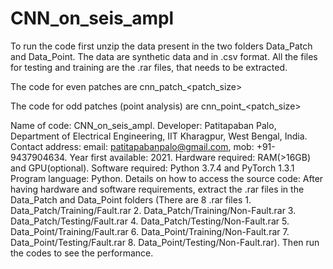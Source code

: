 # CNN_on_seis_ampl
To run the code first unzip the data present in the two folders Data_Patch and Data_Point. The data are synthetic data and in .csv format. All the files for testing and training are the .rar files, that needs to be extracted.

The code for even patches are cnn_patch_<patch_size>

The code for odd patches (point analysis) are cnn_point_<patch_size>

Name of code: CNN_on_seis_ampl.
Developer: Patitapaban Palo, Department of Electrical Engineering, IIT Kharagpur, West Bengal, India.
Contact address: email: patitapabanpalo@gmail.com, mob: +91-9437904634.
Year first available: 2021.
Hardware required: RAM(>16GB) and GPU(optional).
Software required: Python 3.7.4 and PyTorch 1.3.1
Program language: Python.
Details on how to access the source code: After having hardware and software requirements, extract the .rar files in the Data_Patch and Data_Point folders (There are 8 .rar files 1. Data_Patch/Training/Fault.rar 2. Data_Patch/Training/Non-Fault.rar 3. Data_Patch/Testing/Fault.rar 4. Data_Patch/Testing/Non-Fault.rar 5. Data_Point/Training/Fault.rar 6. Data_Point/Training/Non-Fault.rar 7. Data_Point/Testing/Fault.rar 8. Data_Point/Testing/Non-Fault.rar). Then run the codes to see the performance.

